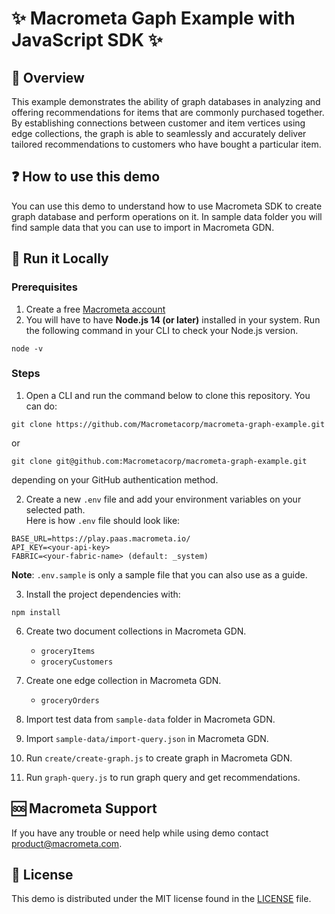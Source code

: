 # ✨ Macrometa Gaph Example with JavaScript SDK ✨

## 👀 Overview
This example demonstrates the ability of graph databases in analyzing and offering recommendations for items that are commonly purchased together. By establishing connections between customer and item vertices using edge collections, the graph is able to seamlessly and accurately deliver tailored recommendations to customers who have bought a particular item.

## ❓ How to use this demo
You can use this demo to understand how to use Macrometa SDK to create graph database and perform operations on it.
In sample data folder you will find sample data that you can use to import in Macrometa GDN.

## 🚀 Run it Locally

### Prerequisites

1. Create a free [Macrometa account](https://auth-play.macrometa.io/sign-up)
2. You will have to have **Node.js 14 (or later)** installed in your system. Run the following command in your CLI to check your Node.js version.

```
node -v
```

### Steps

1. Open a CLI and run the command below to clone this repository. You can do:

```
git clone https://github.com/Macrometacorp/macrometa-graph-example.git
```

or

```
git clone git@github.com:Macrometacorp/macrometa-graph-example.git
```

depending on your GitHub authentication method.

2. Create a new `.env` file and add your environment variables on your selected path.  
Here is how `.env` file should look like:

```
BASE_URL=https://play.paas.macrometa.io/
API_KEY=<your-api-key>
FABRIC=<your-fabric-name> (default: _system)
```

**Note**: `.env.sample` is only a sample file that you can also use as a guide.

3. Install the project dependencies with:

```
npm install
```

6. Create two document collections in Macrometa GDN.
    - `groceryItems`
    - `groceryCustomers`

7. Create one edge collection in Macrometa GDN.
    - `groceryOrders`

7. Import test data from `sample-data` folder in Macrometa GDN.

8. Import `sample-data/import-query.json` in Macrometa GDN.

9. Run `create/create-graph.js` to create graph in Macrometa GDN.

10. Run `graph-query.js` to run graph query and get recommendations.

## 🆘 Macrometa Support
If you have any trouble or need help while using demo contact [product@macrometa.com](mailto:support@macrometa.com).

## 📜 License
This demo is distributed under the MIT license found in the [LICENSE](LICENSE.md) file.